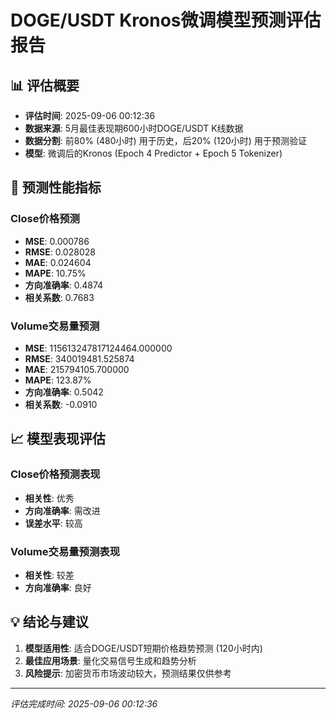 # DOGE/USDT Kronos微调模型预测评估报告

## 📊 评估概要

- **评估时间**: 2025-09-06 00:12:36
- **数据来源**: 5月最佳表现期600小时DOGE/USDT K线数据
- **数据分割**: 前80% (480小时) 用于历史，后20% (120小时) 用于预测验证
- **模型**: 微调后的Kronos (Epoch 4 Predictor + Epoch 5 Tokenizer)

## 🎯 预测性能指标

### Close价格预测
- **MSE**: 0.000786
- **RMSE**: 0.028028
- **MAE**: 0.024604
- **MAPE**: 10.75%
- **方向准确率**: 0.4874
- **相关系数**: 0.7683

### Volume交易量预测
- **MSE**: 115613247817124464.000000
- **RMSE**: 340019481.525874
- **MAE**: 215794105.700000
- **MAPE**: 123.87%
- **方向准确率**: 0.5042
- **相关系数**: -0.0910

## 📈 模型表现评估

### Close价格预测表现
- **相关性**: 优秀
- **方向准确率**: 需改进
- **误差水平**: 较高

### Volume交易量预测表现  
- **相关性**: 较差
- **方向准确率**: 良好

## 💡 结论与建议

1. **模型适用性**: 适合DOGE/USDT短期价格趋势预测 (120小时内)
2. **最佳应用场景**: 量化交易信号生成和趋势分析
3. **风险提示**: 加密货币市场波动较大，预测结果仅供参考

---
*评估完成时间: 2025-09-06 00:12:36*
